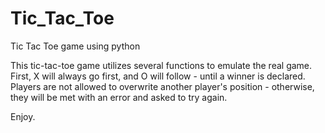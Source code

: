 # Tic_Tac_Toe
 Tic Tac Toe game using python

This tic-tac-toe game utilizes several functions to emulate the real game. First, X will always go first, and O will follow - until a winner is declared. Players are not allowed to overwrite another player's position - otherwise, they will be met with an error and asked to try again. 

Enjoy.
